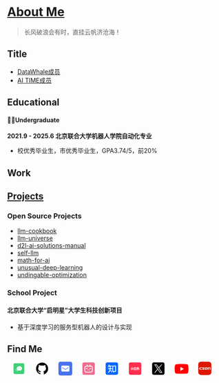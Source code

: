 # [About Me](/docs/Me/CV.md)

> 长风破浪会有时，直挂云帆济沧海！

## Title

- [DataWhale成员](https://www.datawhale.cn/)
- [AI TIME成员](https://www.aitime.cn/)

## Educational 

#### 👨‍🎓Undergraduate

**2021.9 - 2025.6 北京联合大学机器人学院自动化专业**

- 校优秀毕业生，市优秀毕业生，GPA3.74/5，前20%

## Work 



## [Projects](/docs/Me/Project.md)

### Open Source Projects

- [llm-cookbook](https://github.com/datawhalechina/llm-cookbook)
- [llm-universe](https://github.com/datawhalechina/llm-universe)
- [d2l-ai-solutions-manual](https://github.com/datawhalechina/d2l-ai-solutions-manual)
- [self-llm](https://github.com/datawhalechina/self-llm)
- [math-for-ai](https://github.com/datawhalechina/math-for-ai)
- [unusual-deep-learning](https://github.com/datawhalechina/unusual-deep-learning)
- [undingable-optimization](https://github.com/datawhalechina/undingable-optimization)

### School Project

#### 北京联合大学“启明星”大学生科技创新项目

- 基于深度学习的服务型机器人的设计与实现

## Find Me

<div style="text-align: center;">
  <p>
    <a href="https://linchentang.top/wechat_qrcode/" target="_blank" rel="noopener noreferrer"><img src="images/plugin/微信.png"  style="height:32px; vertical-align:middle; margin-right:4px;"></a>&emsp;
    <a href="https://github.com/LinChentang" target="_blank" rel="noopener noreferrer"><img src="images/plugin/github.png" style="height:32px; vertical-align:middle; margin-right:4px;"></a>&emsp;
    <a href="mailto:z1273611131@163.com" target="_blank" rel="noopener noreferrer"><img src="images/plugin/邮箱.png"  style="height:32px; vertical-align:middle; margin-right:4px;"></a>&emsp;
    <a href="https://space.bilibili.com/346629528?spm_id_from=333.1007.0.0" target="_blank" rel="noopener noreferrer"><img src="images/plugin/哔哩哔哩.png"  style="height:32px; vertical-align:middle; margin-right:4px;"></a>&emsp;
    <a href="https://www.zhihu.com/people/yu-chen-63-69-85" target="_blank" rel="noopener noreferrer"><img src="images/plugin/知乎.png"  style="height:32px; vertical-align:middle; margin-right:4px;"></a>&emsp;
    <a href="https://www.xiaohongshu.com/user/profile/66a673f5000000001d023fdb" target="_blank" rel="noopener noreferrer"><img src="images/plugin/小红书.png"  style="height:32px; vertical-align:middle; margin-right:4px;"></a>&emsp;
    <a href="https://x.com/linchentang23" target="_blank" rel="noopener noreferrer"><img src="images/plugin/TwitterX.png"  style="height:32px; vertical-align:middle; margin-right:4px;"></a>&emsp;
    <a href="https://www.youtube.com/@linchentang618" target="_blank" rel="noopener noreferrer"><img src="images/plugin/youtube .png"  style="height:32px; vertical-align:middle; margin-right:4px;"></a>&emsp;
    <a href="https://blog.csdn.net/weixin_64266899?spm=1011.2124.3001.5343" target="_blank" rel="noopener noreferrer"><img src="images/plugin/CSDN.png"  style="height:32px; vertical-align:middle; margin-right:4px;"></a>&emsp;
  </p>
</div>
